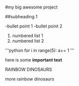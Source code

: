 #my big awesome project 

##subheading 1

-bullet point 1
-bullet point 2

1. numbered list 1
2. numbered list 2

'''python
for i in range(5):
	a+= 1 
'''

here is some **important text**

RAINBOW DINOSAURS	

more rainbow dinosaurs
